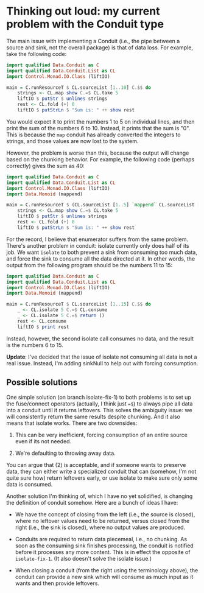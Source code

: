 Thinking out loud: my current problem with the Conduit type
===========================

The main issue with implementing a Conduit (i.e., the pipe between a source and
sink, not the overall package) is that of data loss. For example, take the
following code:

```haskell
import qualified Data.Conduit as C
import qualified Data.Conduit.List as CL
import Control.Monad.IO.Class (liftIO)

main = C.runResourceT $ CL.sourceList [1..10] C.$$ do
    strings <- CL.map show C.=$ CL.take 5
    liftIO $ putStr $ unlines strings
    rest <- CL.fold (+) 0
    liftIO $ putStrLn $ "Sum is: " ++ show rest
```

You would expect it to print the numbers 1 to 5 on individual lines, and then
print the sum of the numbers 6 to 10. Instead, it prints that the sum is "0".
This is because the `map` conduit has already converted the integers to
strings, and those values are now lost to the system.

However, the problem is worse than this, because the output will change based
on the chunking behavior. For example, the following code (perhaps correctly)
gives the sum as 40:

```haskell
import qualified Data.Conduit as C
import qualified Data.Conduit.List as CL
import Control.Monad.IO.Class (liftIO)
import Data.Monoid (mappend)

main = C.runResourceT $ (CL.sourceList [1..5] `mappend` CL.sourceList [6..10]) C.$$ do
    strings <- CL.map show C.=$ CL.take 5
    liftIO $ putStr $ unlines strings
    rest <- CL.fold (+) 0
    liftIO $ putStrLn $ "Sum is: " ++ show rest
```

For the record, I believe that enumerator suffers from the same problem.
There's another problem in conduit: isolate currently only does half of its
job. We want `isolate` to both prevent a sink from consuming too much data, and
force the sink to consume all the data directed at it. In other words, the
output from the following program should be the numbers 11 to 15:

```haskell
import qualified Data.Conduit as C
import qualified Data.Conduit.List as CL
import Control.Monad.IO.Class (liftIO)
import Data.Monoid (mappend)

main = C.runResourceT $ CL.sourceList [1..15] C.$$ do
    _ <- CL.isolate 5 C.=$ CL.consume
    _ <- CL.isolate 5 C.=$ return ()
    rest <- CL.consume
    liftIO $ print rest
```

Instead, however, the second isolate call consumes no data, and the result is
the numbers 6 to 15.

__Update__: I've decided that the issue of isolate not consuming all data is
not a real issue. Instead, I'm adding sinkNull to help out with forcing
consumption.

Possible solutions
---------------------------

One simple solution (on branch isolate-fix-1) to both problems is to set up the
fuse/connect operators (actually, I think just `=$`) to always pipe all data
into a conduit until it returns leftovers. This solves the ambiguity issue: we
will consistently return the same results despite chunking. And it also means
that isolate works. There are two downsides:

1. This can be very inefficient, forcing consumption of an entire source even
   if its not needed.

2. We're defaulting to throwing away data.

You can argue that (2) is acceptable, and if someone wants to preserve data,
they can either write a specialized conduit that can (somehow, I'm not quite
sure how) return leftovers early, or use isolate to make sure only some data is
consumed.

Another solution I'm thinking of, which I have no yet solidified, is changing
the definition of conduit somehow. Here are a bunch of ideas I have:

* We have the concept of closing from the left (i.e., the source is closed),
  where no leftover values need to be returned, versus closed from the right
  (i.e., the sink is closed), where no output values are produced.

* Conduits are required to return data piecemeal, i.e., no chunking. As soon as
  the consuming sink finishes processing, the conduit is notified before it
  processes any more content. This is in effect the opposite of
  `isolate-fix-1`. (It also doesn't solve the isolate issue.)

* When closing a conduit (from the right using the terminology above), the
  conduit can provide a new sink which will consume as much input as it wants
  and then provide leftovers.
